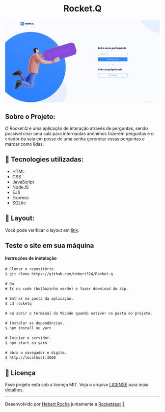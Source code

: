<h1 align="center">
  Rocket.Q
</h1>

<img alt="gif" src="https://github.com/Hebert324/Rocket.q/blob/main/gif/rocketq.gif">


## Sobre o Projeto:

O Rocket.Q é uma aplicação de interação através de perguntas, sendo possível criar uma sala para internautas anônimos fazerem perguntas e o criador da sala em posse de uma senha gerenciar essas perguntas e marcar como lidas.

## 🚀 Tecnologies utilizadas:

- HTML
- CSS
- JavaScript
- NodeJS
- EJS
- Express
- SQLite

## 🔖 Layout:

Você pode verificar o layout em [link](https://www.figma.com/file/v3w1iRz1PUlN1iaUdnRl7K/Roquet.q-%2302-(Copy)?node-id=159%3A1143&viewport=-5165%2C-1035%2C1.6507904529571533). 

## Teste o site em sua máquina

#### Instruções de instalação

    # Clonar o repositório.
    $ git clone https://github.com/Hebert324/Rocket.q

    # Ou
    # Ir no code (botãozinho verde) e fazer download do zip.

    # Entrar na pasta da aplicação.
    $ cd rocketq
    
    # ou abrir o terminal do VScode quando estiver na pasta do projeto.

    # Instalar as dependências.
    $ npm install ou yarn

    # Iniciar o servidor.
    $ npm start ou yarn
    
    # abra o navegador e digite.
    $ http://localhost:3000
    

## :memo: Licença

Esse projeto está sob a licença MIT. Veja o arquivo [LICENSE](.github/LICENSE.md) para mais detalhes.

---

Desenvolvido por [Hebert Rocha](https://www.linkedin.com/in/hebert-rc/) juntamente a [Rocketseat](https://app.rocketseat.com.br/dashboard) :wave: 
